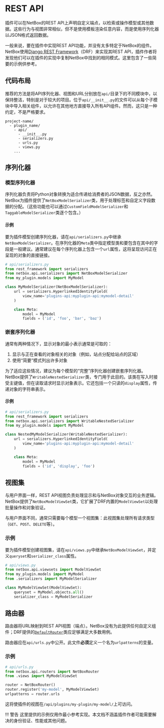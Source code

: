 # REST API

插件可以在NetBox的REST API上声明自定义端点，以检索或操作模型或其他数据。这些行为与视图非常相似，但不是使用模板渲染任意内容，而是使用序列化器以JSON格式返回数据。

一般来说，要在插件中实现REST API功能，并没有太多特定于NetBox的组件。NetBox使用[Django REST Framework](https://www.django-rest-framework.org/)（DRF）来实现其REST API，插件作者将发现他们可以在插件的实现中复制NetBox中找到的相同模式。这里包含了一些简要的示例供参考。

## 代码布局

推荐的方法是将API序列化器、视图和URL分别放在`api/`目录下的不同模块中，以保持整洁，特别是对于较大的项目。位于`api/__init__.py`的文件可以从每个子模块中导入相关组件，以允许在其他地方直接导入所有API组件。然而，这只是一种约定，不是严格要求。

```no-highlight
project-name/
  - plugin_name/
    - api/
      - __init__.py
      - serializers.py
      - urls.py
      - views.py
    ...
```

## 序列化器

### 模型序列化器

序列化器负责将Python对象转换为适合传递给消费者的JSON数据，反之亦然。NetBox为插件提供了`NetBoxModelSerializer`类，用于处理标签和自定义字段数据的分配。（这些功能也可以通过`CustomFieldModelSerializer`和`TaggableModelSerializer`类逐个包含。）

#### 示例

要为插件模型创建序列化器，请在`api/serializers.py`中继承`NetBoxModelSerializer`。在序列化器的`Meta`类中指定模型类和要包含在其中的字段是一般建议。通常建议在每个序列化器上包含一个`url`属性，这将呈现访问正在呈现的对象的直接链接。

```python
# api/serializers.py
from rest_framework import serializers
from netbox.api.serializers import NetBoxModelSerializer
from my_plugin.models import MyModel

class MyModelSerializer(NetBoxModelSerializer):
    url = serializers.HyperlinkedIdentityField(
        view_name='plugins-api:myplugin-api:mymodel-detail'
    )

    class Meta:
        model = MyModel
        fields = ('id', 'foo', 'bar', 'baz')
```

### 嵌套序列化器

通常有两种情况下，显示对象的最小表示通常是可取的：

1. 显示与正在查看的对象相关的对象（例如，站点分配给站点的区域）
2. 使用“简要”模式列出许多对象

为了适应这些情况，建议为每个模型的“完整”序列化器创建嵌套序列化器。NetBox提供了`WritableNestedSerializer`类，专门用于此目的。该类在写入时接受主键值，但在读取请求时显示对象表示。它还包括一个只读的`display`属性，传递对象的字符串表示。

#### 示例

```python
# api/serializers.py
from rest_framework import serializers
from netbox.api.serializers import WritableNestedSerializer
from my_plugin.models import MyModel

class NestedMyModelSerializer(WritableNestedSerializer):
    url = serializers.HyperlinkedIdentityField(
        view_name='plugins-api:myplugin-api:mymodel-detail'
    )

    class Meta:
        model = MyModel
        fields = ('id', 'display', 'foo')
```

## 视图集

与用户界面一样，REST API视图负责处理显示和与NetBox对象交互的业务逻辑。NetBox提供了`NetBoxModelViewSet`类，它扩展了DRF内置的`ModelViewSet`以处理批量操作和对象验证。

与用户界面不同，通常只需要每个模型一个视图集：此视图集处理所有请求类型（`GET`、`POST`、`DELETE`等）。

### 示例

要为插件模型创建视图集，请在`api/views.py`中继承`NetBoxModelViewSet`，并定义`queryset`和`serializer_class`属性。

```python
# api/views.py
from netbox.api.viewsets import ModelViewSet
from my_plugin.models import MyModel
from .serializers import MyModelSerializer

class MyModelViewSet(ModelViewSet):
    queryset = MyModel.objects.all()
    serializer_class = MyModelSerializer
```

## 路由器

路由器将URL映射到REST API视图（端点）。NetBox没有为此提供任何自定义组件；DRF提供的[`DefaultRouter`](https://www.django-rest-framework.org/api-guide/routers/#defaultrouter)类应足够满足大多数用例。

路由器应在`api/urls.py`中公开。此文件**必须**定义一个名为`urlpatterns`的变量。

### 示例

```python
# api/urls.py
from netbox.api.routers import NetBoxRouter
from .views import MyModelViewSet

router = NetBoxRouter()
router.register('my-model', MyModelViewSet)
urlpatterns = router.urls
```

这将使插件的视图在`/api/plugins/my-plugin/my-model/`上可访问。

!!! 警告
    这里提供的示例仅用作最小参考实现。本文档不涵盖插件作者可能需要解决的身份验证、性能或其他问题。

